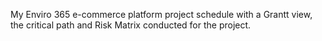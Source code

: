 My Enviro 365 e-commerce platform project schedule with a Grantt view, the critical path and Risk Matrix conducted for the project. 

